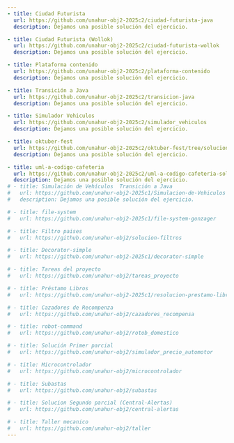 ```yaml
---
- title: Ciudad Futurista
  url: https://github.com/unahur-obj2-2025c2/ciudad-futurista-java
  description: Dejamos una posible solución del ejercicio.

- title: Ciudad Futurista (Wollok)
  url: https://github.com/unahur-obj2-2025c2/ciudad-futurista-wollok
  description: Dejamos una posible solución del ejercicio.

- title: Plataforma contenido
  url: https://github.com/unahur-obj2-2025c2/plataforma-contenido
  description: Dejamos una posible solución del ejercicio.

- title: Transición a Java
  url: https://github.com/unahur-obj2-2025c2/transicion-java
  description: Dejamos una posible solución del ejercicio.

- title: Simulador Vehiculos
  url: https://github.com/unahur-obj2-2025c2/simulador_vehiculos
  description: Dejamos una posible solución del ejercicio.

- title: oktuber-fest
  url: https://github.com/unahur-obj2-2025c2/oktuber-fest/tree/solucion
  description: Dejamos una posible solución del ejercicio.

- title: uml-a-codigo-cafeteria
  url: https://github.com/unahur-obj2-2025c2/uml-a-codigo-cafeteria-solucion
  description: Dejamos una posible solución del ejercicio.
# - title: Simulación de Vehículos  Transición a Java
#   url: https://github.com/unahur-obj2-2025c1/Simulacion-de-Vehiculos
#   description: Dejamos una posible solución del ejercicio.

# - title: file-system
#   url: https://github.com/unahur-obj2-2025c1/file-system-gonzager

# - title: Filtro paises
#   url: https://github.com/unahur-obj2/solucion-filtros

# - title: Decorator-simple
#   url: https://github.com/unahur-obj2-2025c1/decorator-simple

# - title: Tareas del proyecto
#   url: https://github.com/unahur-obj2/tareas_proyecto

# - title: Préstamo Libros
#   url: https://github.com/unahur-obj2-2025c1/resolucion-prestamo-libros

# - title: Cazadores de Recompenza
#   url: https://github.com/unahur-obj2/cazadores_recompensa

# - title: robot-command
#   url: https://github.com/unahur-obj2/rotob_domestico

# - title: Solución Primer parcial
#   url: https://github.com/unahur-obj2/simulador_precio_automotor

# - title: Microcontrolador
#   url: https://github.com/unahur-obj2/microcontrolador

# - title: Subastas
#   url: https://github.com/unahur-obj2/subastas

# - title: Solucion Segundo parcial (Central-Alertas)
#   url: https://github.com/unahur-obj2/central-alertas

# - title: Taller mecanico
#   url: https://github.com/unahur-obj2/taller
---
```


